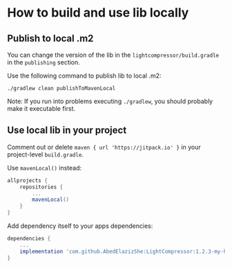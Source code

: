 # How to build and use lib locally

## Publish to local .m2

You can change the version of the lib in the `lightcompressor/build.gradle` in the `publishing` section.

Use the following command to publish lib to local .m2:
```shell
./gradlew clean publishToMavenLocal
```

Note: If you run into problems executing `./gradlew`, you should probably make it executable first.

## Use local lib in your project

Comment out or delete `maven { url 'https://jitpack.io' }` in your project-level `build.gradle`.

Use `mavenLocal()` instead:
```groovy
allprojects {
    repositories {
        ...
        mavenLocal()
    }
}
```

Add dependency itself to your apps dependencies:
```groovy
dependencies {
    ...
    implementation 'com.github.AbedElazizShe:LightCompressor:1.2.3-my-hotfix'
}
```
